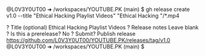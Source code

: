 
@L0V3Y0UT00 ➜ /workspaces/YOUTUBE.PK (main) $ gh release create v1.0 --title "Ethical Hacking Playlist Videos" "Ethical Hacking "/*.mp4

? Title (optional) Ethical Hacking Playlist Videos
? Release notes Leave blank
? Is this a prerelease? No
? Submit? Publish release
https://github.com/L0V3Y0UT00/YOUTUBE.PK/releases/tag/v1.0
@L0V3Y0UT00 ➜ /workspaces/YOUTUBE.PK (main) $ 
